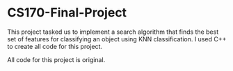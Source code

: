 # CS170-Final-Project

This project tasked us to implement a search algorithm that finds the best set of features for classifying an object using KNN classification. I used C++ to create all code for this project. 

All code for this project is original.

